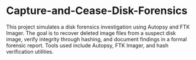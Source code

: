 # Capture-and-Cease-Disk-Forensics
This project simulates a disk forensics investigation using Autopsy and FTK Imager. The goal is to recover deleted image files from a suspect disk image, verify integrity through hashing, and document findings in a formal forensic report. Tools used include Autopsy, FTK Imager, and hash verification utilities.
